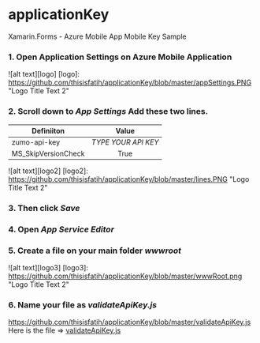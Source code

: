 # applicationKey
Xamarin.Forms - Azure Mobile App Mobile Key Sample

### 1. Open Application Settings on Azure Mobile Application

![alt text][logo]
[logo]: https://github.com/thisisfatih/applicationKey/blob/master/appSettings.PNG "Logo Title Text 2"

### 2. Scroll down to *App Settings* Add these two lines.

| Definiiton    | Value         |
| ------------- |:-------------:|
| zumo-api-key  | *TYPE YOUR API KEY* |
| MS_SkipVersionCheck    | True      |

![alt text][logo2]
[logo2]: https://github.com/thisisfatih/applicationKey/blob/master/lines.PNG "Logo Title Text 2"

### 3. Then click *Save*

### 4. Open *App Service Editor*

### 5. Create a file on your main folder *wwwroot*

![alt text][logo3]
[logo3]: https://github.com/thisisfatih/applicationKey/blob/master/wwwRoot.png "Logo Title Text 2"

### 6. Name your file as *validateApiKey.js*

https://github.com/thisisfatih/applicationKey/blob/master/validateApiKey.js
Here is the file => [validateApiKey.js](/validateApiKey.js)






